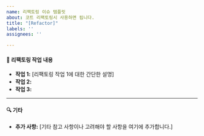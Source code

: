 ```yaml
---
name: 리팩토링 이슈 템플릿
about: 코트 리팩토링시 사용하면 됩니다.
title: "[Refactor]"
labels: ''
assignees: ''

---
```


#### 🚀 리팩토링 작업 내용

- **작업 1:** [리팩토링 작업 1에 대한 간단한 설명]
- **작업 2:**
- **작업 3:** 


---

#### 🔍 기타

- **추가 사항:** [기타 참고 사항이나 고려해야 할 사항을 여기에 추가합니다.]
